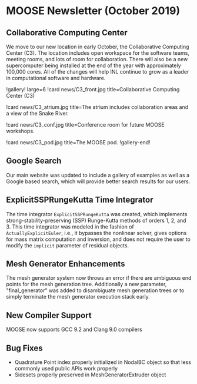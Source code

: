 # MOOSE Newsletter (October 2019)

## Collaborative Computing Center

We move to our new location in early October, the Collaborative Computing Center (C3). The location
includes open workspace for the software teams, meeting rooms, and lots of room for collaboration.
There will also be a new supercomputer being installed at the end of the year with approximately
100,000 cores. All of the changes will help INL continue to grow as a leader in computational
software and hardware.

!gallery! large=6
!card news/C3_front.jpg title=Collaborative Computing Center (C3)

!card news/C3_atrium.jpg title=The atrium includes collaboration areas and a view of the Snake River.

!card news/C3_conf.jpg title=Conference room for future MOOSE workshops.

!card news/C3_pod.jpg title=The MOOSE pod.
!gallery-end!



## Google Search

Our main website was updated to include a gallery of examples as well as a Google based search,
which will provide better search results for our users.


## ExplicitSSPRungeKutta Time Integrator

The time integrator `ExplicitSSPRungeKutta` was created, which implements
strong-stability-preserving (SSP) Runge-Kutta methods of orders 1, 2, and 3.
This time integrator was modeled in the fashion of `ActuallyExplicitEuler`,
i.e., it bypasses the nonlinear solver, gives options for mass matrix
computation and inversion, and does not require the user to modify the
`implicit` parameter of residual objects.

## Mesh Generator Enhancements

The mesh generator system now throws an error if there are ambiguous end points for the mesh generation tree. 
Additionally a new parameter, "final_generator" was added to disambiguate mesh generation trees or to simply 
terminate the mesh generator execution stack early.

## New Compiler Support

MOOSE now supports GCC 9.2 and Clang 9.0 compilers

## Bug Fixes

- Quadrature Point index properly initialized in NodalBC object so that less commonly used public APIs work properly
- Sidesets properly preserved in MeshGeneratorExtruder object
